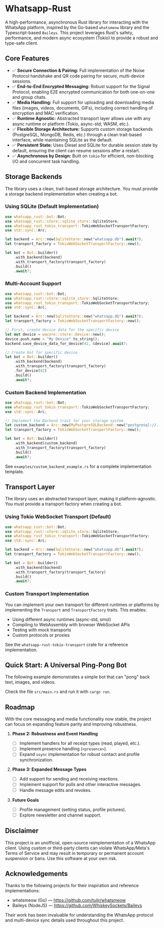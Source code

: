 # Whatsapp-Rust

A high-performance, asynchronous Rust library for interacting with the WhatsApp platform, inspired by the Go-based `whatsmeow` library and the Typescript-based `Baileys`. This project leverages Rust's safety, performance, and modern async ecosystem (Tokio) to provide a robust and type-safe client.

## Core Features

- ✅ **Secure Connection & Pairing:** Full implementation of the Noise Protocol handshake and QR code pairing for secure, multi-device sessions.
- ✅ **End-to-End Encrypted Messaging:** Robust support for the Signal Protocol, enabling E2E encrypted communication for both one-on-one and group chats.
- ✅ **Media Handling:** Full support for uploading and downloading media files (images, videos, documents, GIFs), including correct handling of encryption and MAC verification.
- ✅ **Runtime Agnostic:** Abstracted transport layer allows use with any async runtime or platform (Tokio, async-std, WASM, etc.).
- ✅ **Flexible Storage Architecture:** Supports custom storage backends (PostgreSQL, MongoDB, Redis, etc.) through a clean trait-based interface, while maintaining SQLite as the default.
- ✅ **Persistent State:** Uses Diesel and SQLite for durable session state by default, ensuring the client can resume sessions after a restart.
- ✅ **Asynchronous by Design:** Built on `tokio` for efficient, non-blocking I/O and concurrent task handling.

## Storage Backends

The library uses a clean, trait-based storage architecture. You must provide a storage backend implementation when creating a bot.

### Using SQLite (Default Implementation)

```rust
use whatsapp_rust::bot::Bot;
use whatsapp_rust::store::sqlite_store::SqliteStore;
use whatsapp_rust_tokio_transport::TokioWebSocketTransportFactory;
use std::sync::Arc;

let backend = Arc::new(SqliteStore::new("whatsapp.db").await?);
let transport_factory = TokioWebSocketTransportFactory::new();

let bot = Bot::builder()
    .with_backend(backend)
    .with_transport_factory(transport_factory)
    .build()
    .await?;
```

### Multi-Account Support

```rust
use whatsapp_rust::bot::Bot;
use whatsapp_rust::store::sqlite_store::SqliteStore;
use whatsapp_rust_tokio_transport::TokioWebSocketTransportFactory;
use std::sync::Arc;

let backend = Arc::new(SqliteStore::new("whatsapp.db").await?);
let transport_factory = TokioWebSocketTransportFactory::new();

// First, create device data for the specific device
let mut device = wacore::store::Device::new();
device.push_name = "My Device".to_string();
backend.save_device_data_for_device(42, &device).await?;

// Create bot for specific device
let bot = Bot::builder()
    .with_backend(backend)
    .with_transport_factory(transport_factory)
    .for_device(42)
    .build()
    .await?;
```

### Custom Backend Implementation

```rust
use whatsapp_rust::bot::Bot;
use whatsapp_rust_tokio_transport::TokioWebSocketTransportFactory;
use std::sync::Arc;

// Implement the Backend trait for your storage system
let custom_backend = Arc::new(MyPostgreSQLBackend::new("postgresql://..."));
let transport_factory = TokioWebSocketTransportFactory::new();

let bot = Bot::builder()
    .with_backend(custom_backend)
    .with_transport_factory(transport_factory)
    .build()
    .await?;
```

See `examples/custom_backend_example.rs` for a complete implementation template.

## Transport Layer

The library uses an abstracted transport layer, making it platform-agnostic. You must provide a transport factory when creating a bot.

### Using Tokio WebSocket Transport (Default)

```rust
use whatsapp_rust::bot::Bot;
use whatsapp_rust::store::sqlite_store::SqliteStore;
use whatsapp_rust_tokio_transport::TokioWebSocketTransportFactory;
use std::sync::Arc;

let backend = Arc::new(SqliteStore::new("whatsapp.db").await?);
let transport_factory = TokioWebSocketTransportFactory::new();

let bot = Bot::builder()
    .with_backend(backend)
    .with_transport_factory(transport_factory)
    .build()
    .await?;
```

### Custom Transport Implementation

You can implement your own transport for different runtimes or platforms by implementing the `Transport` and `TransportFactory` traits. This enables:

- Using different async runtimes (async-std, smol)
- Compiling to WebAssembly with browser WebSocket APIs
- Testing with mock transports
- Custom protocols or proxies

See the `whatsapp-rust-tokio-transport` crate for a reference implementation.

## Quick Start: A Universal Ping-Pong Bot

The following example demonstrates a simple bot that can "pong" back text, images, and videos.

Check the file `src/main.rs` and run it with `cargo run`.

## Roadmap

With the core messaging and media functionality now stable, the project can focus on expanding feature parity and improving robustness.

1.  **Phase 2: Robustness and Event Handling**

    - [ ] Implement handlers for all receipt types (read, played, etc.).
    - [ ] Implement presence handling (`<presence>`).
    - [ ] Expand `usync` implementation for robust contact and profile synchronization.

2.  **Phase 3: Expanded Message Types**

    - [ ] Add support for sending and receiving reactions.
    - [ ] Implement support for polls and other interactive messages.
    - [ ] Handle message edits and revokes.

3.  **Future Goals**
    - [ ] Profile management (setting status, profile pictures).
    - [ ] Explore newsletter and channel support.

## Disclaimer

This project is an unofficial, open-source reimplementation of a WhatsApp client. Using custom or third-party clients can violate WhatsApp/Meta's Terms of Service and may result in temporary or permanent account suspension or bans. Use this software at your own risk.

## Acknowledgements

Thanks to the following projects for their inspiration and reference implementations:

- whatsmeow (Go) — https://github.com/tulir/whatsmeow
- Baileys (NodeJS) — https://github.com/WhiskeySockets/Baileys

Their work has been invaluable for understanding the WhatsApp protocol and multi-device sync details used throughout this project.
